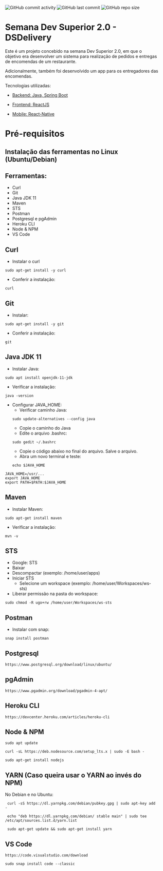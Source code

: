 ![GitHub commit activity](https://img.shields.io/github/commit-activity/y/Lubrum/dsdeliver-sds2) ![GitHub last commit](https://img.shields.io/github/last-commit/Lubrum/dsdeliver-sds2) ![GitHub repo size](https://img.shields.io/github/repo-size/Lubrum/dsdeliver-sds2)

# Semana Dev Superior 2.0 - DSDelivery

Este é um projeto concebido na semana Dev Superior 2.0, em que o objetivo era desenvolver um sistema para realização de pedidos e entregas de encomendas de um restaurante. 

Adicionalmente, também foi desenvolvido um app para os entregadores das encomendas. 

Tecnologias utilizadas:

- [Backend: Java, Spring Boot](https://github.com/Lubrum/dsdeliver-sds2/tree/main/backend)

- [Frontend: ReactJS](https://github.com/Lubrum/dsdeliver-sds2/tree/main/front-web)

- [Mobile: React-Native](https://github.com/Lubrum/dsdeliver-sds2/tree/main/front-mobile)

# Pré-requisitos

## Instalação das ferramentas no Linux (Ubuntu/Debian)

## Ferramentas:

- Curl
- Git
- Java JDK 11
- Maven
- STS
- Postman
- Postgresql e pgAdmin
- Heroku CLI
- Node & NPM
- VS Code

## Curl

- Instalar o curl
```
sudo apt-get install -y curl
```
- Conferir a instalação: 
```
curl
```

## Git

- Instalar: 
```
sudo apt-get install -y git
```

- Conferir a instalação: 
```
git
```

## Java JDK 11

- Instalar Java: 
```
sudo apt install openjdk-11-jdk
```

- Verificar a instalação: 
```
java -version
```
- Configurar JAVA_HOME:
  - Verificar caminho Java: 
  ```
  sudo update-alternatives --config java
  ```
  - Copie o caminho do Java
  - Edite o arquivo .bashrc: 
  ```
  sudo gedit ~/.bashrc
  ```
  - Copie o código abaixo no final do arquivo. Salve o arquivo.
  - Abra um novo terminal e teste: 
  ```
  echo $JAVA_HOME
  ```

```
JAVA_HOME=/usr/...
export JAVA_HOME
export PATH=$PATH:$JAVA_HOME
```

## Maven

- Instalar Maven: 
```
sudo apt-get install maven
```
- Verificar a instalação: 
```
mvn -v
```

## STS

- Google: STS
- Baixar
- Descompactar (exemplo: /home/user/apps)
- Iniciar STS
  - Selecione um workspace (exemplo: /home/user/Workspaces/ws-sts)
- Liberar permissão na pasta do workspace: 
```
sudo chmod -R ugo+rw /home/user/Workspaces/ws-sts
```

## Postman

- Instalar com snap: 
```
snap install postman
```

## Postgresql

```
https://www.postgresql.org/download/linux/ubuntu/
```

## pgAdmin

```
https://www.pgadmin.org/download/pgadmin-4-apt/
```

## Heroku CLI

```
https://devcenter.heroku.com/articles/heroku-cli
```

## Node & NPM

```
sudo apt update

curl -sL https://deb.nodesource.com/setup_lts.x | sudo -E bash -

sudo apt-get install nodejs
```

## YARN (Caso queira usar o YARN ao invés do NPM)
No Debian e no Ubuntu:
```
 curl -sS https://dl.yarnpkg.com/debian/pubkey.gpg | sudo apt-key add -
 
 echo "deb https://dl.yarnpkg.com/debian/ stable main" | sudo tee /etc/apt/sources.list.d/yarn.list
 
 sudo apt-get update && sudo apt-get install yarn

```

## VS Code

```
https://code.visualstudio.com/download

sudo snap install code --classic
```

